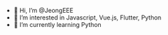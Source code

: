 - 👋 Hi, I’m @JeongEEE
- 👀 I’m interested in Javascript, Vue.js, Flutter, Python
- 🌱 I’m currently learning Python

<!---
JeongEEE/JeongEEE is a ✨ special ✨ repository because its `README.md` (this file) appears on your GitHub profile.
You can click the Preview link to take a look at your changes.
--->
